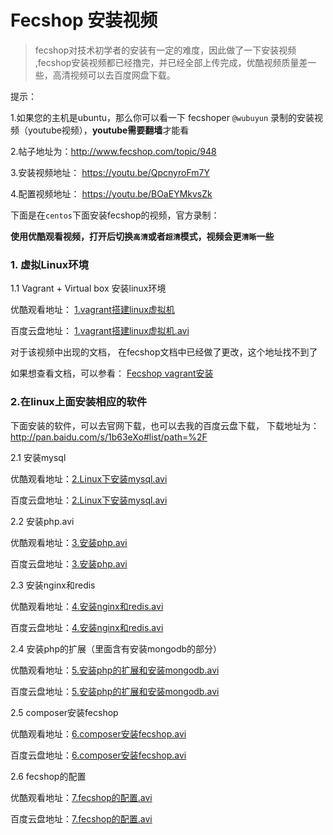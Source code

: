 Fecshop 安装视频
================

> fecshop对技术初学者的安装有一定的难度，因此做了一下安装视频
> ,fecshop安装视频都已经撸完，并已经全部上传完成，优酷视频质量差一些，高清视频可以去百度网盘下载。

提示：

1.如果您的主机是ubuntu，那么你可以看一下 fecshoper `@wubuyun` 录制的安装视频（youtube视频），**youtube需要翻墙**才能看

2.帖子地址为：http://www.fecshop.com/topic/948

3.安装视频地址： https://youtu.be/QpcnyroFm7Y   

4.配置视频地址： https://youtu.be/BOaEYMkvsZk

下面是在`centos`下面安装fecshop的视频，官方录制：

**使用优酷观看视频，打开后切换`高清`或者`超清`模式，视频会更`清晰`一些**


### 1. 虚拟Linux环境

1.1 Vagrant + Virtual box 安装linux环境

优酷观看地址： [1.vagrant搭建linux虚拟机](http://v.youku.com/v_show/id_XMjg0NzAwMTM2MA==.html?spm=a2h3j.8428770.3416059.1)  

百度云盘地址： [1.vagrant搭建linux虚拟机.avi](http://pan.baidu.com/s/1skUvhU1#list/path=%2F%E8%A7%86%E9%A2%91%2F%E7%8E%AF%E5%A2%83%E6%90%AD%E5%BB%BA) 

对于该视频中出现的文档， 在fecshop文档中已经做了更改，这个地址找不到了

如果想查看文档，可以参看：
[Fecshop vagrant安装](http://www.fecshop.com/doc/fecshop-guide/develop/cn-1.0/guide-fecshop-about-vagrantinstall.html)

### 2.在linux上面安装相应的软件

下面安装的软件，可以去官网下载，也可以去我的百度云盘下载，
下载地址为：http://pan.baidu.com/s/1b63eXo#list/path=%2F

2.1 安装mysql

优酷观看地址：[2.Linux下安装mysql.avi](http://v.youku.com/v_show/id_XMjg0NzU0NTUwNA==.html?spm=a2h3j.8428770.3416059.1)

百度云盘地址：[2.Linux下安装mysql.avi](http://pan.baidu.com/s/1skUvhU1#list/path=%2F%E8%A7%86%E9%A2%91%2F%E7%8E%AF%E5%A2%83%E6%90%AD%E5%BB%BA) 

2.2 安装php.avi

优酷观看地址：[3.安装php.avi](http://v.youku.com/v_show/id_XMjg1NDMyMTMzMg==.html?spm=a2h3j.8428770.3416059.1) 

百度云盘地址：[3.安装php.avi](http://pan.baidu.com/s/1skUvhU1#list/path=%2F%E8%A7%86%E9%A2%91%2F%E7%8E%AF%E5%A2%83%E6%90%AD%E5%BB%BA) 


2.3 安装nginx和redis

优酷观看地址：[4.安装nginx和redis.avi](http://v.youku.com/v_show/id_XMjg1MzM5MzA2OA==.html?spm=a2h3j.8428770.3416059.1)  

百度云盘地址：[4.安装nginx和redis.avi](http://pan.baidu.com/s/1skUvhU1#list/path=%2F%E8%A7%86%E9%A2%91%2F%E7%8E%AF%E5%A2%83%E6%90%AD%E5%BB%BA) 


2.4 安装php的扩展（里面含有安装mongodb的部分）

优酷观看地址：[5.安装php的扩展和安装mongodb.avi](http://v.youku.com/v_show/id_XMjg1MzM5MjkwNA==.html?spm=a2h3j.8428770.3416059.1)  

百度云盘地址：[5.安装php的扩展和安装mongodb.avi](http://pan.baidu.com/s/1skUvhU1#list/path=%2F%E8%A7%86%E9%A2%91%2F%E7%8E%AF%E5%A2%83%E6%90%AD%E5%BB%BA) 



2.5 composer安装fecshop

优酷观看地址：[6.composer安装fecshop.avi](http://v.youku.com/v_show/id_XMjg1MzM5MjY0NA==.html?spm=a2h3j.8428770.3416059.1)  

百度云盘地址：[6.composer安装fecshop.avi](http://pan.baidu.com/s/1skUvhU1#list/path=%2F%E8%A7%86%E9%A2%91%2F%E7%8E%AF%E5%A2%83%E6%90%AD%E5%BB%BA) 



2.6 fecshop的配置

优酷观看地址：[7.fecshop的配置.avi](http://v.youku.com/v_show/id_XMjg1MzM5MjQ0MA==.html?spm=a2h3j.8428770.3416059.1)  

百度云盘地址：[7.fecshop的配置.avi](http://pan.baidu.com/s/1skUvhU1#list/path=%2F%E8%A7%86%E9%A2%91%2F%E7%8E%AF%E5%A2%83%E6%90%AD%E5%BB%BA) 









